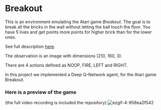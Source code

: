 # Breakout

This is an environment emulating the Atari game *Breakout*. The goal is to break all the bricks in the wall without letting the ball touch the floor. You have 5 lives and get points more points for higher brick than for the lower ones.

See full description [here](https://www.gymlibrary.dev/environments/atari/breakout/).

The observation is an image with dimensions (210, 160, 3).

There are 4 actions defined as NOOP, FIRE, LEFT and RIGHT.

In this project we implemented a Deep Q-Network agent, for the Atari game Breakout.

### Here is a preview of the game 
(the full video recording is included the repository)
![ezgif-4-958ea2f542](https://github.com/user-attachments/assets/5d0f2a56-696d-4374-a57b-4e6a513ed329)


